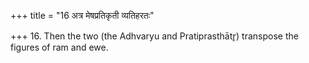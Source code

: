 +++
title = "16 अत्र मेषप्रतिकृती व्यतिहरतः"

+++
16. Then the two (the Adhvaryu and Pratiprasthātr̥) transpose the figures of ram and ewe.

